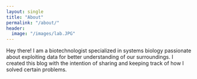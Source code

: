 ```yaml
---
layout: single
title: "About"
permalink: "/about/"
header:
  image: "/images/lab.JPG"
---
```


Hey there! I am a biotechnologist specialized in systems biology passionate about exploiting data for better understanding of our surroundings. I created this blog with the intention of sharing and keeping track of how I solved certain problems.